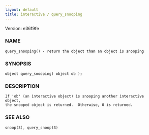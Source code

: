 ```yaml
---
layout: default
title: interactive / query_snooping
---
```


Version: e36f9fe




### NAME
    query_snooping() - return the object than an object is snooping


### SYNOPSIS
    object query_snooping( object ob );


### DESCRIPTION
    If 'ob' (an interactive object) is snooping another interactive object,
    the snooped object is returned.  Otherwise, 0 is returned.


### SEE ALSO
    snoop(3), query_snoop(3)




